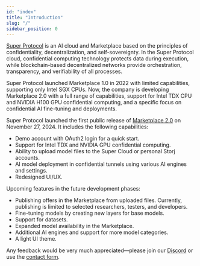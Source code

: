 ```yaml
---
id: "index"
title: "Introduction"
slug: "/"
sidebar_position: 0
---
```


[Super Protocol](https://superprotocol.com/) is an AI cloud and Marketplace based on the principles of confidentiality, decentralization, and self-sovereignty. In the Super Protocol cloud, confidential computing technology protects data during execution, while blockchain-based decentralized networks provide orchestration, transparency, and verifiability of all processes.

Super Protocol launched Marketplace 1.0 in 2022 with limited capabilities, supporting only Intel SGX CPUs. Now, the company is developing Marketplace 2.0 with a full range of capabilities, support for Intel TDX CPU and NVIDIA H100 GPU confidential computing, and a specific focus on confidential AI fine-tuning and deployments.

Super Protocol launched the first public release of [Marketplace 2.0](https://marketplace.superprotocol.com/) on November 27, 2024. It includes the following capabilities:

- Demo account with OAuth2 login for a quick start.
- Support for Intel TDX and NVIDIA GPU confidential computing.
- Ability to upload model files to the Super Cloud or personal Storj accounts.
- AI model deployment in confidential tunnels using various AI engines and settings.
- Redesigned UI/UX.

Upcoming features in the future development phases:

- Publishing offers in the Marketplace from uploaded files. Currently, publishing is limited to selected researchers, testers, and developers.
- Fine-tuning models by creating new layers for base models.
- Support for datasets.
- Expanded model availability in the Marketplace.
- Additional AI engines and support for more model categories.
- A light UI theme.

Any feedback would be very much appreciated—please join our [Discord](https://discord.gg/superprotocol) or use the [contact form](https://superprotocol.zendesk.com/hc/en-us/requests/new).
